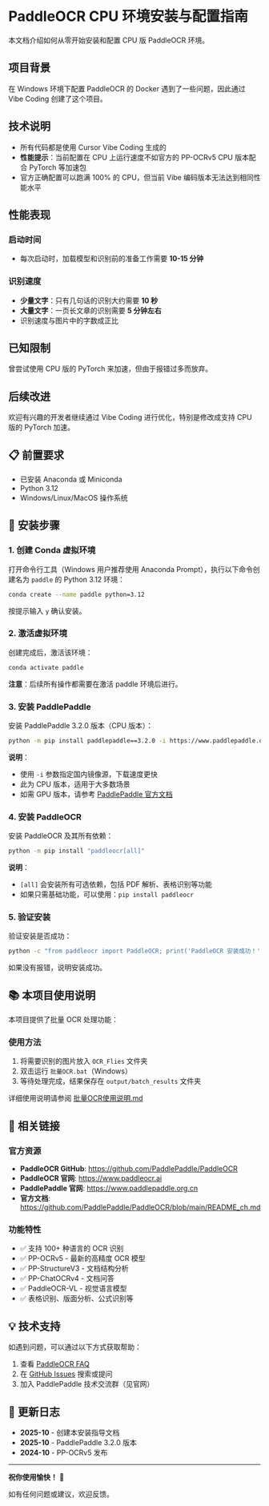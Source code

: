 # PaddleOCR CPU 环境安装与配置指南

本文档介绍如何从零开始安装和配置 CPU 版 PaddleOCR 环境。

## 项目背景

在 Windows 环境下配置 PaddleOCR 的 Docker 遇到了一些问题，因此通过 Vibe Coding 创建了这个项目。

## 技术说明

- 所有代码都是使用 Cursor Vibe Coding 生成的
- **性能提示**：当前配置在 CPU 上运行速度不如官方的 PP-OCRv5 CPU 版本配合 PyTorch 等加速包
- 官方正确配置可以跑满 100% 的 CPU，但当前 Vibe 编码版本无法达到相同性能水平

## 性能表现

### 启动时间
- 每次启动时，加载模型和识别前的准备工作需要 **10-15 分钟**

### 识别速度
- **少量文字**：只有几句话的识别大约需要 **10 秒**
- **大量文字**：一页长文章的识别需要 **5 分钟左右**
- 识别速度与图片中的字数成正比

## 已知限制

曾尝试使用 CPU 版的 PyTorch 来加速，但由于报错过多而放弃。

## 后续改进

欢迎有兴趣的开发者继续通过 Vibe Coding 进行优化，特别是修改成支持 CPU 版的 PyTorch 加速。

## 📋 前置要求

- 已安装 Anaconda 或 Miniconda
- Python 3.12
- Windows/Linux/MacOS 操作系统

## 🚀 安装步骤

### 1. 创建 Conda 虚拟环境

打开命令行工具（Windows 用户推荐使用 Anaconda Prompt），执行以下命令创建名为 `paddle` 的 Python 3.12 环境：

```bash
conda create --name paddle python=3.12
```

按提示输入 `y` 确认安装。

### 2. 激活虚拟环境

创建完成后，激活该环境：

```bash
conda activate paddle
```

**注意**：后续所有操作都需要在激活 paddle 环境后进行。

### 3. 安装 PaddlePaddle

安装 PaddlePaddle 3.2.0 版本（CPU 版本）：

```bash
python -m pip install paddlepaddle==3.2.0 -i https://www.paddlepaddle.org.cn/packages/stable/cpu/
```

**说明**：
- 使用 `-i` 参数指定国内镜像源，下载速度更快
- 此为 CPU 版本，适用于大多数场景
- 如需 GPU 版本，请参考 [PaddlePaddle 官方文档](https://www.paddlepaddle.org.cn/)

### 4. 安装 PaddleOCR

安装 PaddleOCR 及其所有依赖：

```bash
python -m pip install "paddleocr[all]"
```

**说明**：
- `[all]` 会安装所有可选依赖，包括 PDF 解析、表格识别等功能
- 如果只需基础功能，可以使用：`pip install paddleocr`

### 5. 验证安装

验证安装是否成功：

```bash
python -c "from paddleocr import PaddleOCR; print('PaddleOCR 安装成功！')"
```

如果没有报错，说明安装成功。

## 📚 本项目使用说明

本项目提供了批量 OCR 处理功能：

### 使用方法

1. 将需要识别的图片放入 `OCR_Flies` 文件夹
2. 双击运行 `批量OCR.bat`（Windows）
3. 等待处理完成，结果保存在 `output/batch_results` 文件夹

详细使用说明请参阅 [批量OCR使用说明.md](./批量OCR使用说明.md)

## 🔗 相关链接

### 官方资源

- **PaddleOCR GitHub**: https://github.com/PaddlePaddle/PaddleOCR
- **PaddleOCR 官网**: https://www.paddleocr.ai
- **PaddlePaddle 官网**: https://www.paddlepaddle.org.cn
- **官方文档**: https://github.com/PaddlePaddle/PaddleOCR/blob/main/README_ch.md

### 功能特性

- ✅ 支持 100+ 种语言的 OCR 识别
- ✅ PP-OCRv5 - 最新的高精度 OCR 模型
- ✅ PP-StructureV3 - 文档结构分析
- ✅ PP-ChatOCRv4 - 文档问答
- ✅ PaddleOCR-VL - 视觉语言模型
- ✅ 表格识别、版面分析、公式识别等

## 💡 技术支持

如遇到问题，可以通过以下方式获取帮助：

1. 查看 [PaddleOCR FAQ](https://github.com/PaddlePaddle/PaddleOCR/blob/main/doc/doc_ch/FAQ.md)
2. 在 [GitHub Issues](https://github.com/PaddlePaddle/PaddleOCR/issues) 搜索或提问
3. 加入 PaddlePaddle 技术交流群（见官网）

## 📝 更新日志

- **2025-10** - 创建本安装指导文档
- **2025-10** - PaddlePaddle 3.2.0 版本
- **2024-10** - PP-OCRv5 发布

---

**祝你使用愉快！** 🎉

如有任何问题或建议，欢迎反馈。

